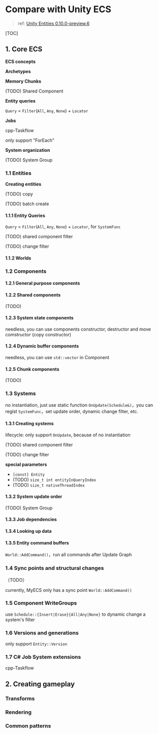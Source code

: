 # Compare with Unity ECS

> ref: [Unity Entities 0.10.0-preview.6](https://docs.unity3d.com/Packages/com.unity.entities@0.10/manual/index.html)

[TOC]

## 1. Core ECS

**ECS concepts**

**Archetypes**

**Memory Chunks**

(TODO) Shared Component

**Entity queries**

`Query` = `Filter`(`All`, `Any`, `None`) + `Locator`

**Jobs**

cpp-Taskflow

only support "ForEach"

**System organization**

(TODO) System Group

### 1.1 Entities

**Creating entities**

(TODO) copy

(TODO) batch create

#### 1.1.1 Entity Queries

`Query` = `Filter`(`All`, `Any`, `None`) + `Locator`, for `SystemFunc`

(TODO) shared component filter

(TODO) change filter

#### 1.1.2 Worlds

### 1.2 Components

#### 1.2.1 General purpose components

#### 1.2.2 Shared components

(TODO)

#### 1.2.3 System state components

needless, you can use components constructor, destructor and move comstructor (copy constructor)

#### 1.2.4 Dynamic buffer components

needless, you can use `std::vector` in Component

#### 1.2.5 Chunk components

(TODO)

### 1.3 Systems

no instantiation, just use static function `OnUpdate(Schedule&)`，you can regist `SystemFunc`，set update order, dynamic
change filter, etc.

#### 1.3.1 Creating systems

lifecycle: only support `OnUpdate`, because of no instantiation

(TODO) shared component filter

(TODO) change filter

**special parameters**

- `[const] Entity`
- (TODO) `size_t int entityInQueryIndex`
- (TODO) `size_t nativeThreadIndex`

#### 1.3.2 System update order

(TODO) System Group

#### 1.3.3 Job dependencies

#### 1.3.4 Looking up data

#### 1.3.5 Entity command buffers

`World::AddCommand()`，run all commands after Update Graph

### 1.4 Sync points and structural changes

（TODO）

currently, MyECS only has a sync point `World::AddCommand()`

### 1.5 Component WriteGroups

use `Schedule::{Insert|Erase}{All|Any|None}` to dynamic change a system's filter

### 1.6 Versions and generations

only support `Entity::Version`

### 1.7 C# Job System extensions

cpp-Taskflow

## 2. Creating gameplay

### Transforms

### Rendering

### Common patterns